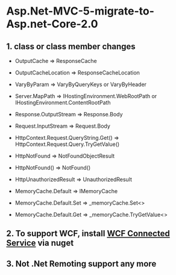 # Asp.Net-MVC-5-migrate-to-Asp.net-Core-2.0

## 1. class or class member changes
* OutputCache => ResponseCache
* OutputCacheLocation => ResponseCacheLocation
* VaryByParam => VaryByQueryKeys or VaryByHeader 

* Server.MapPath => IHostingEnvironment.WebRootPath  or IHostingEnvironment.ContentRootPath


* Response.OutputStream => Response.Body
* Request.InputStream  => Request.Body

* HttpContext.Request.QueryString.Get() => HttpContext.Request.Query.TryGetValue()

* HttpNotFound => NotFoundObjectResult
* HttpNotFound() => NotFound()
* HttpUnauthorizedResult => UnauthorizedResult

* MemoryCache.Default  => IMemoryCache
* MemoryCache.Default.Set  => _memoryCache.Set<>
* MemoryCache.Default.Get => _memoryCache.TryGetValue<>

## 2. To support WCF, install [WCF Connected Service](https://marketplace.visualstudio.com/items?itemName=erikcai-MSFT.VisualStudioWCFConnectedService) via nuget

## 3. Not .Net Remoting support any more























